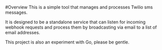 #Overview
This is a simple tool that manages and processes Twilio sms messages.

It is designed to be a standalone service that can listen for incoming webhook
requests and process them by broadcasting via email to a list of email addresses.

This project is also an experiment with Go, please be gentle.